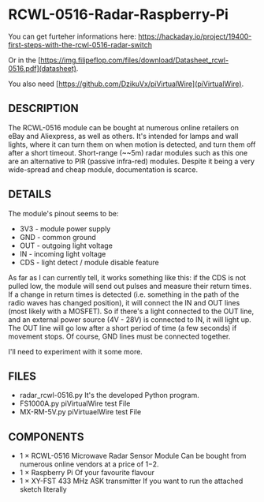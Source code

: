 # RCWL-0516-Radar-Raspberry-Pi

You can get furteher informations here: https://hackaday.io/project/19400-first-steps-with-the-rcwl-0516-radar-switch

Or in the [https://img.filipeflop.com/files/download/Datasheet_rcwl-0516.pdf](datasheet).

You also need [https://github.com/DzikuVx/piVirtualWire](piVirtualWire).


## DESCRIPTION
The RCWL-0516 module can be bought at numerous online retailers on eBay and Aliexpress, as well as others. It's intended for lamps and wall lights, where it can turn them on when motion is detected, and turn them off after a short timeout. Short-range (~~5m) radar modules such as this one are an alternative to PIR (passive infra-red) modules. Despite it being a very wide-spread and cheap module, documentation is scarce.

## DETAILS
The module's pinout seems to be:

* 3V3 - module power supply
* GND - common ground
* OUT - outgoing light voltage
* IN - incoming light voltage
* CDS - light detect / module disable feature

As far as I can currently tell, it works something like this: if the CDS is not pulled low, the module will send out pulses and measure their return times. If a change in return times is detected (i.e. something in the path of the radio waves has changed position), it will connect the IN and OUT lines (most likely with a MOSFET). So if there's a light connected to the OUT line, and an external power source (4V - 28V) is connected to IN, it will light up. The OUT line will go low after a short period of time (a few seconds) if movement stops. Of course, GND lines must be connected together.

I'll need to experiment with it some more.

## FILES

* radar_rcwl-0516.py
It's the developed Python program.
* FS1000A.py
piVirtualWire test File
* MX-RM-5V.py
piVirtuaelWire test File

## COMPONENTS

* 1 × RCWL-0516 Microwave Radar Sensor Module
Can be bought from numerous online vendors at a price of $1-$2.
* 1 × Raspberry Pi
Of your favourite flavour
* 1 × XY-FST 433 MHz ASK transmitter
If you want to run the attached sketch literally
